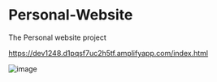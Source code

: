 # Personal-Website
The Personal website project

https://dev1248.d1pqsf7uc2h5tf.amplifyapp.com/index.html

![image](https://user-images.githubusercontent.com/43610468/138779203-083763a9-0e56-44b5-bf96-4351fe2c1fc6.png)
